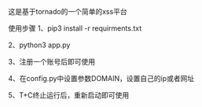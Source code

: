 这是基于tornado的一个简单的xss平台

使用步骤
1、pip3 install -r requirments.txt

2、python3 app.py

3、注册一个账号后即可使用

4、在config.py中设置参数DOMAIN，设置自己的ip或者网址

5、T+C终止运行后，重新启动即可使用
